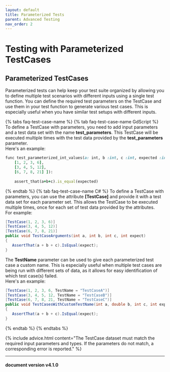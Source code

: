 ```yaml
---
layout: default
title: Parameterized Tests
parent: Advanced Testing
nav_order: 2
---
```


# Testing with Parameterized TestCases

## Parameterized TestCases
Parameterized tests can help keep your test suite organized by allowing you to define multiple test scenarios with different inputs using a single test function. You can define the required test parameters on the TestCase and use them in your test function to generate various test cases. This is especially useful when you have similar test setups with different inputs.

{% tabs faq-test-case-name %}
{% tab faq-test-case-name GdScript %}
To define a TestCase with parameters, you need to add input parameters and a test data set with the name **test_parameters**. This TestCase will be executed multiple times with the test data provided by the **test_parameters** parameter.<br>
Here's an example:
```ruby
func test_parameterized_int_values(a: int, b :int, c :int, expected :int, test_parameters := [
	[1, 2, 3, 6],
	[3, 4, 5, 12],
	[6, 7, 8, 21] ]):
	
	assert_that(a+b+c).is_equal(expected)
```
{% endtab %}
{% tab faq-test-case-name C# %}
To define a TestCase with parameters, you can use the attribute **[TestCase]** and provide it with a test data set for each parameter set. This allows the TestCase to be executed multiple times, once for each set of test data provided by the attributes.<br>
For example:
```cs
[TestCase(1, 2, 3, 6)]
[TestCase(3, 4, 5, 12)]
[TestCase(6, 7, 8, 21)]
public void TestCaseArguments(int a, int b, int c, int expect)
{
   AssertThat(a + b + c).IsEqual(expect);
}
```
The **TestName** parameter can be used to give each parameterized test case a custom name. This is especially useful when multiple test cases are being run with different sets of data, as it allows for easy identification of which test case(s) failed.<br>
Here's an example:
```cs
[TestCase(1, 2, 3, 6, TestName = "TestCaseA")]
[TestCase(3, 4, 5, 12, TestName = "TestCaseB")]
[TestCase(6, 7, 8, 21, TestName = "TestCaseC")]
public void TestCasesWithCustomTestName(int a, double b, int c, int expect)
{
   AssertThat(a + b + c).IsEqual(expect);
}
```
{% endtab %}
{% endtabs %}

{% include advice.html 
content="The TestCase dataset must match the required input parameters and types. If the parameters do not match, a corresponding error is reported."
%}

---
<h4> document version v4.1.0 </h4>